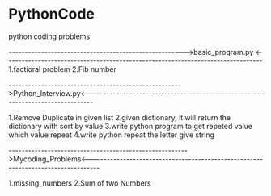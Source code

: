 # PythonCode
python coding problems

------------------------------------------------------>basic_program.py <-------------------------------------------------------------------------------
1.factioral problem 
2.Fib number



----------------------------------------------------->Python_Interview.py<-------------------------------------------------------------------------------

1.Remove Duplicate in given list 
2.given dictionary, it will return the dictionary with sort by value
3.write python program to get repeted value which value repeat
4.write python repeat the letter give string




------------------------------------------------------->Mycoding_Problems<---------------------------------------------------------------------------------

1.missing_numbers
2.Sum of two Numbers
